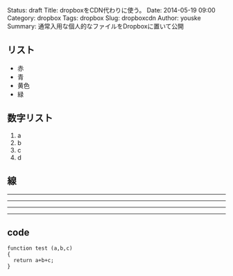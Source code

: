 Status: draft
Title: dropboxをCDN代わりに使う。
Date: 2014-05-19 09:00
Category: dropbox
Tags: dropbox
Slug: dropboxcdn
Author: youske
Summary: 通常入用な個人的なファイルをDropboxに置いて公開

## リスト
- 赤
- 青
- 黄色
- 緑

## 数字リスト
1. a
2. b
3. c
4. d

## 線
* * *

***

*****

- - -


## code

    function test (a,b,c) 
    {
      return a+b+c;
    }







